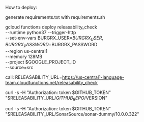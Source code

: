 How to deploy:

generate requirements.txt with requirements.sh

gcloud functions deploy releasability_check \
  --runtime python37 --trigger-http \
  --set-env-vars BURGRX_USER=$BURGRX_USER,BURGRX_PASSWORD=$BURGRX_PASSWORD \
  --region us-central1 \
  --memory 128MB \
  --project $GOOGLE_PROJECT_ID \
  --source=src

call: 
RELEASABILITY_URL=https://us-central1-language-team.cloudfunctions.net/releasability_check

curl -s -H "Authorization: token $GITHUB_TOKEN" "$RELEASABILITY_URL/$GITHUB_REPO/$VERSION"

curl -s -H "Authorization: token $GITHUB_TOKEN" "$RELEASABILITY_URL/SonarSource/sonar-dummy/10.0.0.322"
